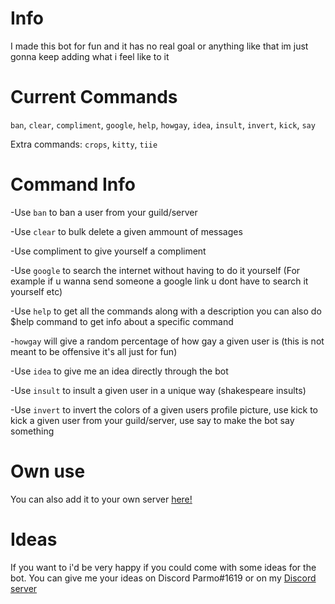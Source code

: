 [comment]: <> (https://github.com/iParmo/ForFunDiscordJsBot/blob/main/README.md)

# Info
I made this bot for fun and it has no real goal or anything like that im just gonna keep adding what i feel like to it

# Current Commands
`ban`, `clear`, `compliment`, `google`, `help`, `howgay`, `idea`, `insult`, `invert`, `kick`, `say`

Extra commands: `crops`, `kitty`, `tiie`

# Command Info
-Use `ban` to ban a user from your guild/server

-Use `clear` to bulk delete a given ammount of messages

-Use compliment to give yourself a compliment 

-Use `google` to search the internet without having to do it yourself (For example if u wanna send someone a google link u dont have to search it yourself etc) 

-Use `help` to get all the commands along with a description you can also do $help command to get info about a specific command 

-`howgay` will give a random percentage of how gay a given user is (this is not meant to be offensive it's all just for fun) 

-Use `idea` to give me an idea directly through the bot 

-Use `insult` to insult a given user in a unique way (shakespeare insults) 

-Use `invert` to invert the colors of a given users profile picture, use kick to kick a given user from your guild/server, use say to make the bot say something

# Own use
You can also add it to your own server [here!](https://discord.com/api/oauth2/authorize?client_id=795750520744181871&permissions=8&scope=bot)

# Ideas
If you want to i'd be very happy if you could come with some ideas for the bot. You can give me your ideas on Discord Parmo#1619 or on my [Discord server](https://discord.gg/EsSZYNhZgs)
